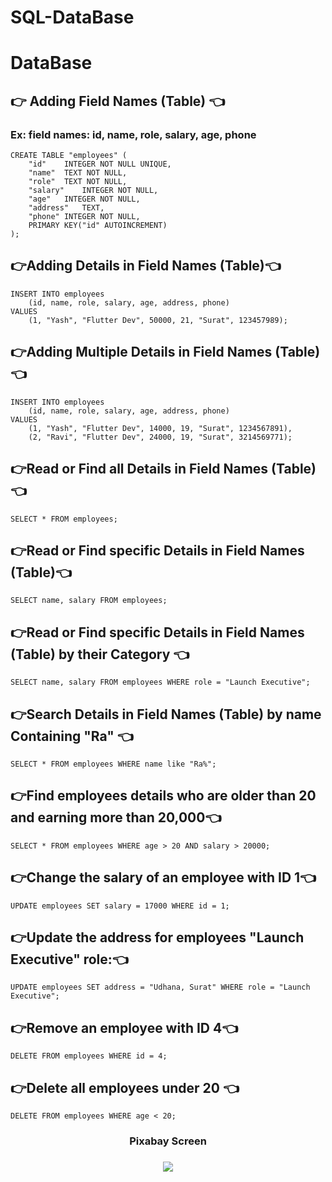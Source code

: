 # SQL-DataBase


# DataBase

## 👉 Adding Field Names (Table) 👈
### Ex: field names: id, name, role, salary, age, phone
```
CREATE TABLE "employees" (
	"id"	INTEGER NOT NULL UNIQUE,
	"name"	TEXT NOT NULL,
	"role"	TEXT NOT NULL,
	"salary"	INTEGER NOT NULL,
	"age"	INTEGER NOT NULL,
	"address"	TEXT,
	"phone"	INTEGER NOT NULL,
	PRIMARY KEY("id" AUTOINCREMENT)
);
```
## 👉Adding Details in Field Names (Table)👈
```
INSERT INTO employees
	(id, name, role, salary, age, address, phone)
VALUES
	(1, "Yash", "Flutter Dev", 50000, 21, "Surat", 123457989);
```

## 👉Adding Multiple Details in Field Names (Table)👈
```
INSERT INTO employees
	(id, name, role, salary, age, address, phone)
VALUES
	(1, "Yash", "Flutter Dev", 14000, 19, "Surat", 1234567891),
	(2, "Ravi", "Flutter Dev", 24000, 19, "Surat", 3214569771);
```

## 👉Read or Find all Details in Field Names (Table)👈
```
SELECT * FROM employees;
```

## 👉Read or Find specific Details in Field Names (Table)👈
```
SELECT name, salary FROM employees;
```

## 👉Read or Find specific Details in Field Names (Table) by their Category 👈
```
SELECT name, salary FROM employees WHERE role = "Launch Executive";
```

## 👉Search Details in Field Names (Table) by name Containing "Ra" 👈
```
SELECT * FROM employees WHERE name like "Ra%";
```

## 👉Find employees details who are older than 20 and earning more than 20,000👈
```
SELECT * FROM employees WHERE age > 20 AND salary > 20000;
```

## 👉Change the salary of an employee with ID 1👈
```
UPDATE employees SET salary = 17000 WHERE id = 1;
```

## 👉Update the address for employees "Launch Executive" role:👈
```
UPDATE employees SET address = "Udhana, Surat" WHERE role = "Launch Executive";
```

## 👉Remove an employee with ID 4👈
```
DELETE FROM employees WHERE id = 4;
```

## 👉Delete all employees under 20 👈
```
DELETE FROM employees WHERE age < 20;
```
<h3 align = "center"> Pixabay Screen</h3>
<h3 align = "center"></h3>
<p align = "center">
<img src= "https://github.com/user-attachments/assets/4a74484e-f6de-4fb2-9a7d-c04b7258cc4b" >
